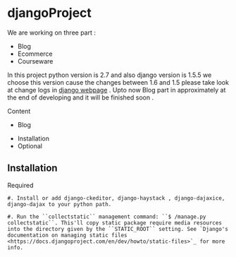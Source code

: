 djangoProject
=============

We are working on three  part :

* Blog
* Ecommerce
* Courseware

In this project python version is 2.7 and also django version is 1.5.5 we choose this version cause the changes between 1.6 and 1.5 please take look at change logs in [django webpage]( https://www.djangoproject.com/ ) . Upto now Blog part in approximately at the end of developing and it will be finished soon .

Content

* Blog
- Installation
- Optional















Installation
------------

Required
~~~~~~~~
#. Install or add django-ckeditor, django-haystack , django-dajaxice, django-dajax to your python path.

#. Run the ``collectstatic`` management command: ``$ /manage.py collectstatic``. This'll copy static package require media resources into the directory given by the ``STATIC_ROOT`` setting. See `Django's documentation on managing static files <https://docs.djangoproject.com/en/dev/howto/static-files>`_ for more info.

